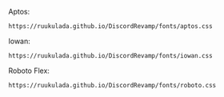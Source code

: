 Aptos:
```
https://ruukulada.github.io/DiscordRevamp/fonts/aptos.css
```
Iowan:
```
https://ruukulada.github.io/DiscordRevamp/fonts/iowan.css
```
Roboto Flex:
```
https://ruukulada.github.io/DiscordRevamp/fonts/roboto.css
```

